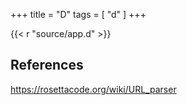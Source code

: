 +++
title = "D"
tags = [ "d" ]
+++

{{< r "source/app.d" >}}

## References

<https://rosettacode.org/wiki/URL_parser>
